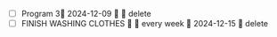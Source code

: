
- [ ] Program 3📅 2024-12-09 🔼 🏁 delete 
- [ ] FINISH WASHING CLOTHES 🔽 🔁 every week 📅 2024-12-15 🏁 delete 
